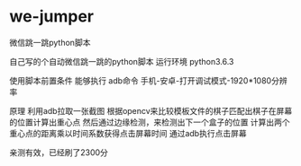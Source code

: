 # we-jumper
微信跳一跳python脚本

自己写的个自动微信跳一跳的python脚本
运行环境 python3.6.3

使用脚本前置条件
能够执行 adb命令
手机-安卓-打开调试模式-1920*1080分辨率

原理
利用adb拉取一张截图
根据opencv来比较模板文件的棋子匹配出棋子在屏幕的位置计算出重心点
然后通过边缘检测，来检测出下一个盒子的位置
计算出两个重心点的距离乘以时间系数获得点击屏幕时间
通过adb执行点击屏幕

亲测有效，已经刷了2300分
